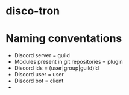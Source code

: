 # disco-tron
# Naming conventations
- Discord server = guild
- Modules present in git repositories = plugin
- Discord ids = (user|group|guild)Id
- Discord user = user
- Discord bot = client
- 